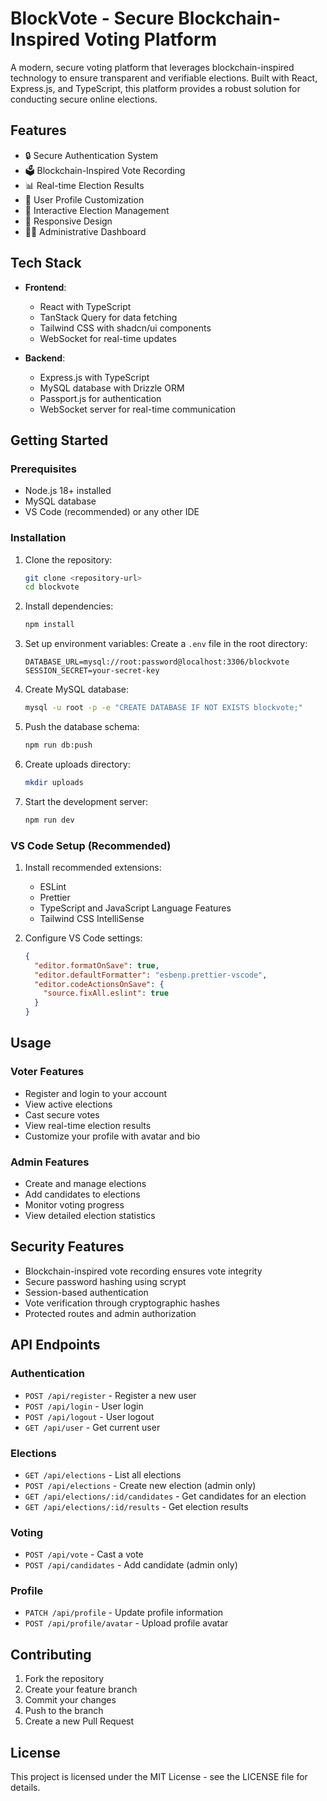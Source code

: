 # BlockVote - Secure Blockchain-Inspired Voting Platform

A modern, secure voting platform that leverages blockchain-inspired technology to ensure transparent and verifiable elections. Built with React, Express.js, and TypeScript, this platform provides a robust solution for conducting secure online elections.

## Features

- 🔒 Secure Authentication System
- 🗳️ Blockchain-Inspired Vote Recording
- 📊 Real-time Election Results
- 👥 User Profile Customization
- 🎯 Interactive Election Management
- 📱 Responsive Design
- 👨‍💼 Administrative Dashboard

## Tech Stack

- **Frontend**:
  - React with TypeScript
  - TanStack Query for data fetching
  - Tailwind CSS with shadcn/ui components
  - WebSocket for real-time updates

- **Backend**:
  - Express.js with TypeScript
  - MySQL database with Drizzle ORM
  - Passport.js for authentication
  - WebSocket server for real-time communication

## Getting Started

### Prerequisites

- Node.js 18+ installed
- MySQL database
- VS Code (recommended) or any other IDE

### Installation

1. Clone the repository:
   ```bash
   git clone <repository-url>
   cd blockvote
   ```

2. Install dependencies:
   ```bash
   npm install
   ```

3. Set up environment variables:
   Create a `.env` file in the root directory:
   ```env
   DATABASE_URL=mysql://root:password@localhost:3306/blockvote
   SESSION_SECRET=your-secret-key
   ```

4. Create MySQL database:
   ```bash
   mysql -u root -p -e "CREATE DATABASE IF NOT EXISTS blockvote;"
   ```

5. Push the database schema:
   ```bash
   npm run db:push
   ```

6. Create uploads directory:
   ```bash
   mkdir uploads
   ```

7. Start the development server:
   ```bash
   npm run dev
   ```

### VS Code Setup (Recommended)

1. Install recommended extensions:
   - ESLint
   - Prettier
   - TypeScript and JavaScript Language Features
   - Tailwind CSS IntelliSense

2. Configure VS Code settings:
   ```json
   {
     "editor.formatOnSave": true,
     "editor.defaultFormatter": "esbenp.prettier-vscode",
     "editor.codeActionsOnSave": {
       "source.fixAll.eslint": true
     }
   }
   ```

## Usage

### Voter Features

- Register and login to your account
- View active elections
- Cast secure votes
- View real-time election results
- Customize your profile with avatar and bio

### Admin Features

- Create and manage elections
- Add candidates to elections
- Monitor voting progress
- View detailed election statistics

## Security Features

- Blockchain-inspired vote recording ensures vote integrity
- Secure password hashing using scrypt
- Session-based authentication
- Vote verification through cryptographic hashes
- Protected routes and admin authorization

## API Endpoints

### Authentication
- `POST /api/register` - Register a new user
- `POST /api/login` - User login
- `POST /api/logout` - User logout
- `GET /api/user` - Get current user

### Elections
- `GET /api/elections` - List all elections
- `POST /api/elections` - Create new election (admin only)
- `GET /api/elections/:id/candidates` - Get candidates for an election
- `GET /api/elections/:id/results` - Get election results

### Voting
- `POST /api/vote` - Cast a vote
- `POST /api/candidates` - Add candidate (admin only)

### Profile
- `PATCH /api/profile` - Update profile information
- `POST /api/profile/avatar` - Upload profile avatar

## Contributing

1. Fork the repository
2. Create your feature branch
3. Commit your changes
4. Push to the branch
5. Create a new Pull Request

## License

This project is licensed under the MIT License - see the LICENSE file for details.